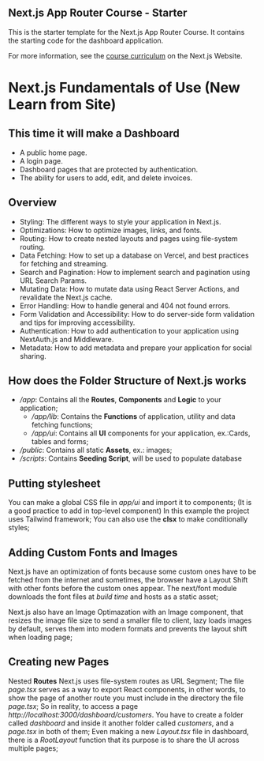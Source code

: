 ## Next.js App Router Course - Starter

This is the starter template for the Next.js App Router Course. It contains the starting code for the dashboard application.

For more information, see the [course curriculum](https://nextjs.org/learn) on the Next.js Website.

# Next.js Fundamentals of Use (New Learn from Site)

## This time it will make a Dashboard

- A public home page.
- A login page.
- Dashboard pages that are protected by authentication.
- The ability for users to add, edit, and delete invoices.

## Overview

- Styling: The different ways to style your application in Next.js.
- Optimizations: How to optimize images, links, and fonts.
- Routing: How to create nested layouts and pages using file-system routing.
- Data Fetching: How to set up a database on Vercel, and best practices for fetching and streaming.
- Search and Pagination: How to implement search and pagination using URL Search Params.
- Mutating Data: How to mutate data using React Server Actions, and revalidate the Next.js cache.
- Error Handling: How to handle general and 404 not found errors.
- Form Validation and Accessibility: How to do server-side form validation and tips for improving accessibility.
- Authentication: How to add authentication to your application using NextAuth.js and Middleware.
- Metadata: How to add metadata and prepare your application for social sharing.

## How does the Folder Structure of Next.js works
- */app*: Contains all the **Routes**, **Components** and **Logic** to your application;
    - */app/lib*: Contains the **Functions** of application, utility and data fetching functions;
    - */app/ui*: Contains all **UI** components for your application, ex.:Cards, tables and forms;
- */public*: Contains all static **Assets**, ex.: images;
- */scripts*: Contains **Seeding Script**, will be used to populate database

## Putting stylesheet
You can make a global CSS file in *app/ui* and import it to components;
    (It is a good practice to add in top-level component)
In this example the project uses Tailwind framework;
You can also use the **clsx** to make conditionally styles;

## Adding Custom Fonts and Images
Next.js have an optimization of fonts because some custom ones have to be fetched from the internet and sometimes, the browser have a Layout Shift with other fonts before the custom ones appear. The next/font module downloads the font files at *build time* and hosts as a static asset;

Next.js also have an Image Optimazation with an Image component, that resizes the image file size to send a smaller file to client, lazy loads images by default, serves them into modern formats and prevents the layout shift when loading page;

## Creating new Pages
Nested **Routes** Next.js uses file-system routes as URL Segment;
The file *page.tsx* serves as a way to export React components, in other words, to show the page of another route you must include in the directory the file *page.tsx*;
So in reality, to access a page *http://localhost:3000/dashboard/customers*. You have to create a folder called *dashboard* and inside it another folder called *customers*, and a *page.tsx* in both of them;
Even making a new *Layout.tsx* file in dashboard, there is a *RootLayout* function that its purpose is to share the UI across multiple pages;